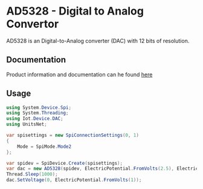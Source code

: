# AD5328 - Digital to Analog Convertor

AD5328 is an Digital-to-Analog converter (DAC) with 12 bits of resolution.

## Documentation

Product information and documentation can he found [here](https://www.analog.com/en/products/ad5328.html)

## Usage

```csharp
using System.Device.Spi;
using System.Threading;
using Iot.Device.DAC;
using UnitsNet;

var spisettings = new SpiConnectionSettings(0, 1)
{
    Mode = SpiMode.Mode2
};

var spidev = SpiDevice.Create(spisettings);
var dac = new AD5328(spidev, ElectricPotential.FromVolts(2.5), ElectricPotential.FromVolts(2.5));
Thread.Sleep(1000);
dac.SetVoltage(0, ElectricPotential.FromVolts(1));
```
